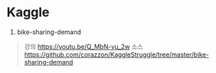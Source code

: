 # Kaggle

1. bike-sharing-demand
> 강의 https://youtu.be/Q_MbN-vu_2w
> 소스 https://github.com/corazzon/KaggleStruggle/tree/master/bike-sharing-demand
